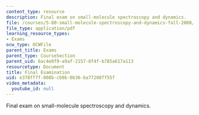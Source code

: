 ```yaml
---
content_type: resource
description: Final exam on small-molecule spectroscopy and dynamics.
file: /courses/5-80-small-molecule-spectroscopy-and-dynamics-fall-2008/e378ff7f008bcb9b0b36ba77208ff55f_examf_1976.pdf
file_type: application/pdf
learning_resource_types:
- Exams
ocw_type: OCWFile
parent_title: Exams
parent_type: CourseSection
parent_uid: 6ac4e0f9-a9af-2157-6f4f-b785a617a113
resourcetype: Document
title: Final Examination
uid: e378ff7f-008b-cb9b-0b36-ba77208ff55f
video_metadata:
  youtube_id: null
---
```

Final exam on small-molecule spectroscopy and dynamics.

